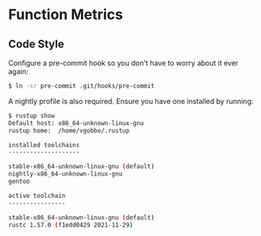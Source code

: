 # Function Metrics

## Code Style

Configure a pre-commit hook so you don't have to worry about it ever again:
```bash
$ ln -sr pre-commit .git/hooks/pre-commit
```

A nightly profile is also required. Ensure you have one installed by running:
```bash
$ rustup show
Default host: x86_64-unknown-linux-gnu
rustup home:  /home/vgobbo/.rustup

installed toolchains
--------------------

stable-x86_64-unknown-linux-gnu (default)
nightly-x86_64-unknown-linux-gnu
gentoo

active toolchain
----------------

stable-x86_64-unknown-linux-gnu (default)
rustc 1.57.0 (f1edd0429 2021-11-29)
```